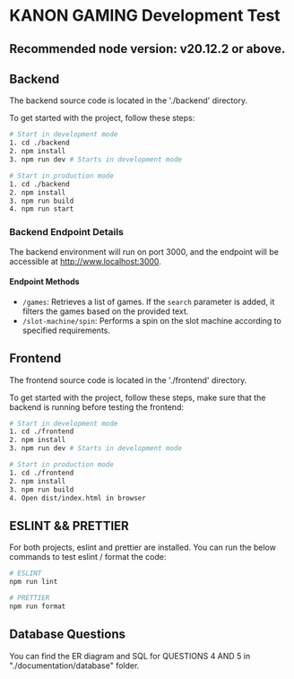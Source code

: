 # KANON GAMING Development Test

## Recommended node version: v20.12.2 or above.

## Backend

The backend source code is located in the './backend' directory.

To get started with the project, follow these steps:

```bash
# Start in development mode
1. cd ./backend
2. npm install
3. npm run dev # Starts in development mode

# Start in production mode
1. cd ./backend
2. npm install
3. npm run build 
4. npm run start
```

### Backend Endpoint Details

The backend environment will run on port 3000, and the endpoint will be accessible at http://www.localhost:3000.

#### Endpoint Methods

- `/games`: Retrieves a list of games. If the `search` parameter is added, it filters the games based on the provided
  text.
- `/slot-machine/spin`: Performs a spin on the slot machine according to specified requirements.

## Frontend

The frontend source code is located in the './frontend' directory.

To get started with the project, follow these steps, make sure that the backend is running before testing the frontend:

```bash
# Start in development mode
1. cd ./frontend
2. npm install
3. npm run dev # Starts in development mode

# Start in production mode
1. cd ./frontend
2. npm install
3. npm run build 
4. Open dist/index.html in browser
```

## ESLINT && PRETTIER

For both projects, eslint and prettier are installed. You can run the below commands to test eslint / format the code:

```bash
# ESLINT
npm run lint

# PRETTIER
npm run format
```

## Database Questions

You can find the ER diagram and SQL for QUESTIONS 4 AND 5 in "./documentation/database" folder.